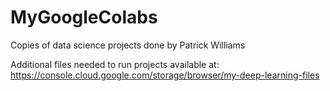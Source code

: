 # MyGoogleColabs
Copies of data science projects done by Patrick Williams

Additional files needed to run projects available at: https://console.cloud.google.com/storage/browser/my-deep-learning-files
